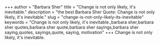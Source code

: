 +++
author = "Barbara Sher"
title = "Change is not only likely, it's inevitable."
description = "the best Barbara Sher Quote: Change is not only likely, it's inevitable."
slug = "change-is-not-only-likely-its-inevitable"
keywords = "Change is not only likely, it's inevitable.,barbara sher,barbara sher quotes,barbara sher quote,barbara sher sayings,barbara sher saying,quotes, sayings,quote, saying, motivation"
+++
Change is not only likely, it's inevitable.
